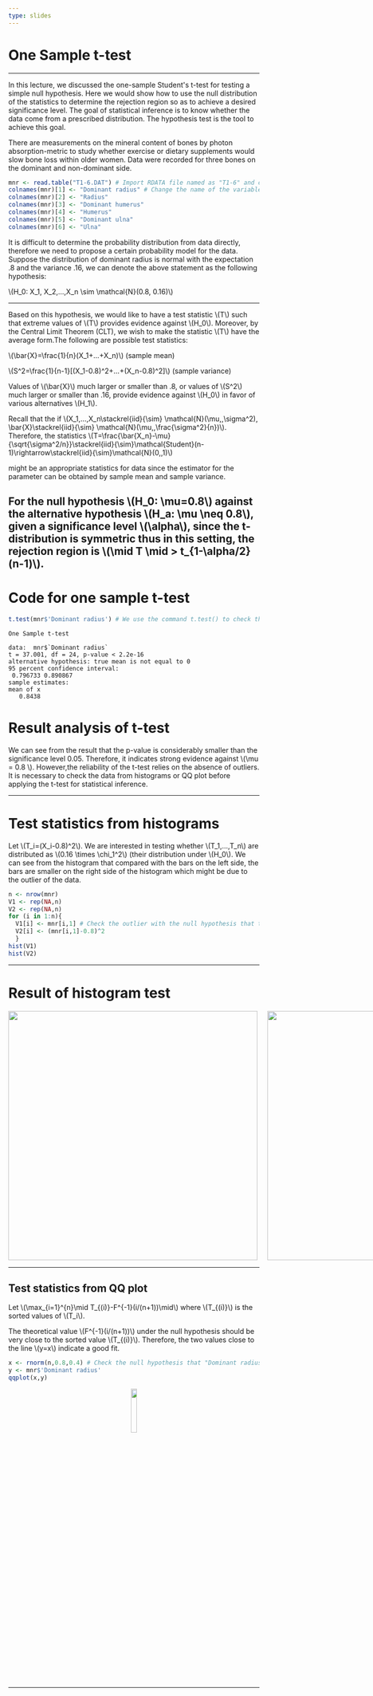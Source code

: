 ```yaml
---
type: slides
---
```


# One Sample t-test

---

In this lecture, we discussed the one-sample Student's t-test for testing a simple null hypothesis. Here we would show how to use the null distribution of the statistics to determine the rejection region so as to achieve a desired significance level. The goal of statistical inference is to know whether the data come from a prescribed distribution. The hypothesis test is the tool to achieve this goal.

There are measurements on the mineral content of bones by photon absorption-metric to study whether exercise or dietary supplements would slow bone loss within older women. Data were recorded for three bones on the dominant and non-dominant side.

```r
mnr <- read.table("T1-6.DAT") # Import RDATA file named as "T1-6" and create it as a matrix named as "mnr"
colnames(mnr)[1] <- "Dominant radius" # Change the name of the variable in the first column as "Dominant radius"
colnames(mnr)[2] <- "Radius"
colnames(mnr)[3] <- "Dominant humerus"
colnames(mnr)[4] <- "Humerus"
colnames(mnr)[5] <- "Dominant ulna"
colnames(mnr)[6] <- "Ulna"
```

It is difficult to determine the probability distribution from data directly, therefore we need to propose a certain probability model for the data. Suppose the distribution of dominant radius is normal with the expectation .8 and the variance .16, we can denote the above statement as the following hypothesis:

\\(H_0:  X_1, X_2,...,X_n \sim \mathcal{N}(0.8, 0.16)\\)

---

Based on this hypothesis, we would like to have a test statistic \\(T\\) such that extreme values of \\(T\\) provides evidence against \\(H_0\\). Moreover, by the Central Limit Theorem (CLT), we wish to make the statistic \\(T\\) have the average form.The following are possible test statistics:

\\(\bar{X}=\frac{1}{n}(X_1+...+X_n)\\) (sample mean)

\\(S^2=\frac{1}{n-1}[(X_1-0.8)^2+...+(X_n-0.8)^2]\\) (sample variance)

Values of \\(\bar{X}\\) much larger or smaller than .8, or values of \\(S^2\\) much larger or smaller than .16, provide evidence against \\(H_0\\) in favor of various alternatives \\(H_1\\).

Recall that the if \\(X_1,...,X_n\stackrel{iid}{\sim} \mathcal{N}(\mu,\,\sigma^2), \bar{X}\stackrel{iid}{\sim} \mathcal{N}(\mu,\,\frac{\sigma^2}{n})\\). Therefore, the statistics \\(T=\frac{\bar{X_n}-\mu}{\sqrt{\sigma^2/n}}\stackrel{iid}{\sim}\mathcal{Student}(n-1)\rightarrow\stackrel{iid}{\sim}\mathcal{N}(0,\,1)\\)

might be an appropriate statistics for data since the estimator for the parameter can be obtained by sample mean and sample variance.

For the null hypothesis \\(H_0: \mu=0.8\\) against the alternative hypothesis \\(H_a: \mu \neq 0.8\\), given a significance level \\(\alpha\\), since the t-distribution is symmetric thus in this setting, the rejection region is \\(\mid T \mid > t_{1-\alpha/2}(n-1)\\).                                                          
---

# Code for one sample t-test

```r
t.test(mnr$'Dominant radius') # We use the command t.test() to check the hypothesis                
```                               
```out
One Sample t-test

data:  mnr$`Dominant radius`
t = 37.001, df = 24, p-value < 2.2e-16
alternative hypothesis: true mean is not equal to 0
95 percent confidence interval:
 0.796733 0.890867
sample estimates:
mean of x 
   0.8438 

```

# Result analysis of t-test
                                      
We can see from the result that the p-value is considerably smaller than the significance level 0.05. Therefore, it indicates strong evidence against \\(\mu = 0.8 \\). However,the reliability of the t-test relies on the absence of outliers. It is necessary to check the data from histograms or QQ plot before applying the t-test for statistical inference.

---

# Test statistics from histograms

Let \\(T_i=(X_i-0.8)^2\\). We are interested in testing whether \\(T_1,...,T_n\\) are distributed as \\(0.16 \times \chi_1^2\\) (their distribution under \\(H_0\\). We can see from the histogram that compared with the bars on the left side, the bars are smaller on the right side of the histogram which might be due to the outlier of the data.
                                      
```r  
n <- nrow(mnr)
V1 <- rep(NA,n)
V2 <- rep(NA,n)
for (i in 1:n){
  V1[i] <- mnr[i,1] # Check the outlier with the null hypothesis that the "Dominan radius" is of mean .8 and variance 0.16 by histogram
  V2[i] <- (mnr[i,1]-0.8)^2 
  }
hist(V1)
hist(V2)
```

---

# Result of histogram test
<div style="display:flex">
     <div style="flex:1;padding-right:10px;">
          <img src="histV1.png" width="500"/>
     </div>
     <div style="flex:1;padding-left:10px;">
          <img src="histV2.png" width="500"/>
     </div>
</div>

---

## Test statistics from QQ plot

Let \\(\max_{i=1}^{n}\mid T_{(i)}-F^{-1}(i/(n+1))\mid\\)
where \\(T_{(i)}\\) is the sorted values of \\(T_i\\). 

The theoretical value \\(F^{-1}(i/(n+1))\\)
under the null hypothesis should be very close to the sorted value \\(T_{(i)}\\). 
Therefore, the two values close to the line \\(y=x\\) indicate a good fit.     
                    
```r           
x <- rnorm(n,0.8,0.4) # Check the null hypothesis that "Dominant radius" follow the normal distribution with 0.8 mean and 0.4 standard deviation by qqplot
y <- mnr$'Dominant radius'
qqplot(x,y)
```

<div style="text-align:center"><img src="qqplot.png" alt=" " width="15%">

---

